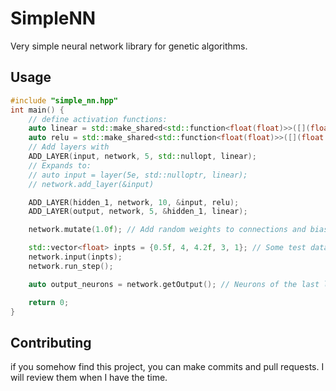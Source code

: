 # SimpleNN
Very simple neural network library for genetic algorithms.
## Usage
```cpp
#include "simple_nn.hpp"
int main() {
	// define activation functions:
	auto linear = std::make_shared<std::function<float(float)>>([](float x){return x;});
	auto relu = std::make_shared<std::function<float(float)>>([](float x){return std::max(0.0f, x);});
	// Add layers with
	ADD_LAYER(input, network, 5, std::nullopt, linear);
	// Expands to:
	// auto input = layer(5e, std::nulloptr, linear);
	// network.add_layer(&input)

	ADD_LAYER(hidden_1, network, 10, &input, relu);
	ADD_LAYER(output, network, 5, &hidden_1, linear);

	network.mutate(1.0f); // Add random weights to connections and biases

	std::vector<float> inpts = {0.5f, 4, 4.2f, 3, 1}; // Some test data
	network.input(inpts);
	network.run_step();

	auto output_neurons = network.getOutput(); // Neurons of the last layer

	return 0;
}
```
## Contributing
if you somehow find this project, you can make commits and pull requests. I will review them when I have the time.
